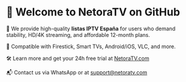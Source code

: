 # 👋 Welcome to NetoraTV on GitHub

📡 We provide high-quality **listas IPTV España** for users who demand stability, HD/4K streaming, and affordable 12-month plans.

🎯 Compatible with Firestick, Smart TVs, Android/iOS, VLC, and more.

🛠️ Learn more and get your 24h free trial at [NetoraTV.com](https://netoratv.com)

📬 Contact us via WhatsApp or at support@netoratv.com
